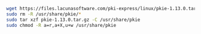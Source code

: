 ﻿```sh
wget https://files.lacunasoftware.com/pki-express/linux/pkie-1.13.0.tar.gz
sudo rm -R /usr/share/pkie/*
sudo tar xzf pkie-1.13.0.tar.gz -C /usr/share/pkie
sudo chmod -R a=r,a+X,u+w /usr/share/pkie
```
